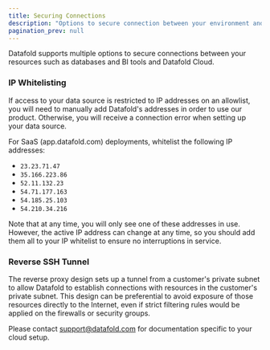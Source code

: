 ```yaml
---
title: Securing Connections
description: "Options to secure connection between your environment and Datafold Cloud"
pagination_prev: null
---
```


Datafold supports multiple options to secure connections between your resources such as databases and BI tools and Datafold Cloud.

### IP Whitelisting

If access to your data source is restricted to IP addresses on an allowlist, you will need to manually add Datafold's addresses in order to use our product. Otherwise, you will receive a connection error when setting up your data source.

For SaaS (app.datafold.com) deployments, whitelist the following IP addresses:

* `23.23.71.47`
* `35.166.223.86`
* `52.11.132.23`
* `54.71.177.163`
* `54.185.25.103`
* `54.210.34.216`

Note that at any time, you will only see one of these addresses in use. However, the active IP address can change at any time, so you should add them all to your IP whitelist to ensure no interruptions in service. 

### Reverse SSH Tunnel

The reverse proxy design sets up a tunnel from a customer's private subnet to allow Datafold to establish connections with resources in the customer's private subnet. This design can be preferential to avoid exposure of those resources directly to the Internet, even if strict filtering rules would be applied on the firewalls or security groups.

Please contact support@datafold.com for documentation specific to your cloud setup.
